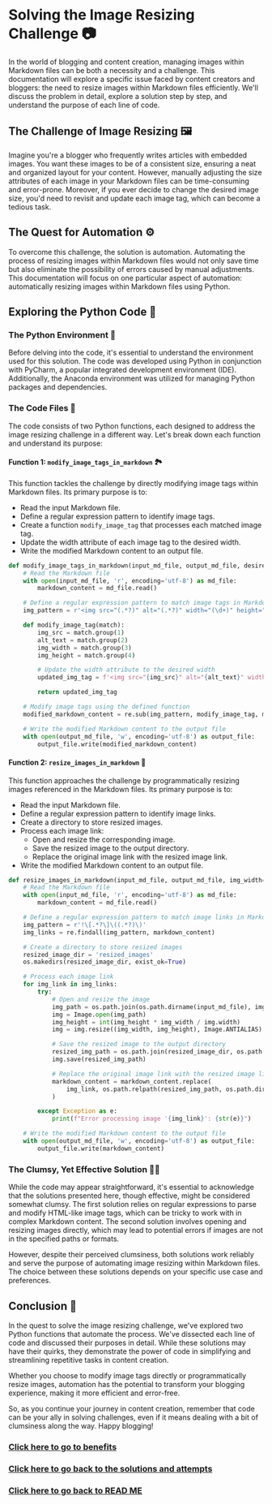 # Solving the Image Resizing Challenge 📷

In the world of blogging and content creation, managing images within Markdown files can be both a necessity and a challenge. This documentation will explore a specific issue faced by content creators and bloggers: the need to resize images within Markdown files efficiently. We'll discuss the problem in detail, explore a solution step by step, and understand the purpose of each line of code.

## The Challenge of Image Resizing 🖼️

Imagine you're a blogger who frequently writes articles with embedded images. You want these images to be of a consistent size, ensuring a neat and organized layout for your content. However, manually adjusting the size attributes of each image in your Markdown files can be time-consuming and error-prone. Moreover, if you ever decide to change the desired image size, you'd need to revisit and update each image tag, which can become a tedious task.

## The Quest for Automation ⚙️

To overcome this challenge, the solution is automation. Automating the process of resizing images within Markdown files would not only save time but also eliminate the possibility of errors caused by manual adjustments. This documentation will focus on one particular aspect of automation: automatically resizing images within Markdown files using Python.

## Exploring the Python Code 🐍

### The Python Environment 🐍

Before delving into the code, it's essential to understand the environment used for this solution. The code was developed using Python in conjunction with PyCharm, a popular integrated development environment (IDE). Additionally, the Anaconda environment was utilized for managing Python packages and dependencies.

### The Code Files 📁

The code consists of two Python functions, each designed to address the image resizing challenge in a different way. Let's break down each function and understand its purpose:

#### Function 1: `modify_image_tags_in_markdown` 🏞️

This function tackles the challenge by directly modifying image tags within Markdown files. Its primary purpose is to:

- Read the input Markdown file.
- Define a regular expression pattern to identify image tags.
- Create a function `modify_image_tag` that processes each matched image tag.
- Update the width attribute of each image tag to the desired width.
- Write the modified Markdown content to an output file.

```python
def modify_image_tags_in_markdown(input_md_file, output_md_file, desired_width=600):
    # Read the Markdown file
    with open(input_md_file, 'r', encoding='utf-8') as md_file:
        markdown_content = md_file.read()

    # Define a regular expression pattern to match image tags in Markdown
    img_pattern = r'<img src="(.*?)" alt="(.*?)" width="(\d+)" height="(\d+)">'

    def modify_image_tag(match):
        img_src = match.group(1)
        alt_text = match.group(2)
        img_width = match.group(3)
        img_height = match.group(4)

        # Update the width attribute to the desired width
        updated_img_tag = f'<img src="{img_src}" alt="{alt_text}" width="{desired_width}" height="{img_height}">'

        return updated_img_tag

    # Modify image tags using the defined function
    modified_markdown_content = re.sub(img_pattern, modify_image_tag, markdown_content)

    # Write the modified Markdown content to the output file
    with open(output_md_file, 'w', encoding='utf-8') as output_file:
        output_file.write(modified_markdown_content)
```

#### Function 2: `resize_images_in_markdown` 🌄

This function approaches the challenge by programmatically resizing images referenced in the Markdown files. Its primary purpose is to:

- Read the input Markdown file.
- Define a regular expression pattern to identify image links.
- Create a directory to store resized images.
- Process each image link:
  - Open and resize the corresponding image.
  - Save the resized image to the output directory.
  - Replace the original image link with the resized image link.
- Write the modified Markdown content to an output file.

```python
def resize_images_in_markdown(input_md_file, output_md_file, img_width=600):
    # Read the Markdown file
    with open(input_md_file, 'r', encoding='utf-8') as md_file:
        markdown_content = md_file.read()

    # Define a regular expression pattern to match image links in Markdown
    img_pattern = r'!\[.*?\]\((.*?)\)'
    img_links = re.findall(img_pattern, markdown_content)

    # Create a directory to store resized images
    resized_image_dir = 'resized_images'
    os.makedirs(resized_image_dir, exist_ok=True)

    # Process each image link
    for img_link in img_links:
        try:
            # Open and resize the image
            img_path = os.path.join(os.path.dirname(input_md_file), img_link)
            img = Image.open(img_path)
            img_height = int(img_height * img_width / img.width)
            img = img.resize((img_width, img_height), Image.ANTIALIAS)

            # Save the resized image to the output directory
            resized_img_path = os.path.join(resized_image_dir, os.path.basename(img_path))
            img.save(resized_img_path)

            # Replace the original image link with the resized image link
            markdown_content = markdown_content.replace(
                img_link, os.path.relpath(resized_img_path, os.path.dirname(output_md_file))
            )

        except Exception as e:
            print(f"Error processing image '{img_link}': {str(e)}")

    # Write the modified Markdown content to the output file
    with open(output_md_file, 'w', encoding='utf-8') as output_file:
        output_file.write(markdown_content)
```

### The Clumsy, Yet Effective Solution 🤹‍♂️

While the code may appear straightforward, it's essential to acknowledge that the solutions presented here, though effective, might be considered somewhat clumsy. The first solution relies on regular expressions to parse and modify HTML-like image tags, which can be tricky to work with in complex Markdown content. The second solution involves opening and resizing images directly, which may lead to potential errors if images are not in the specified paths or formats.

However, despite their perceived clumsiness, both solutions work reliably and serve the purpose of automating image resizing within Markdown files. The choice between these solutions depends on your specific use case and preferences.

## Conclusion 🚀

In the quest to solve the image resizing challenge, we've explored two Python functions that automate the process. We've dissected each line of code and discussed their purposes in detail. While these solutions may have their quirks, they demonstrate the power of code in simplifying and streamlining repetitive tasks in content creation.

Whether you choose to modify image tags directly or programmatically resize images, automation has the potential to transform your blogging experience, making it more efficient and error-free.

So, as you continue your journey in content creation, remember that code can be your ally in solving challenges, even if it means dealing with a bit of clumsiness along the way. Happy blogging!

### [Click here to go to benefits](Benefits.md)
### [Click here to go back to the solutions and attempts](Solutions_and_Attempts.md)
### [Click here to go back to READ ME](https://khadija-mahmoud.github.io/ai_art_plagiarism_post/)
